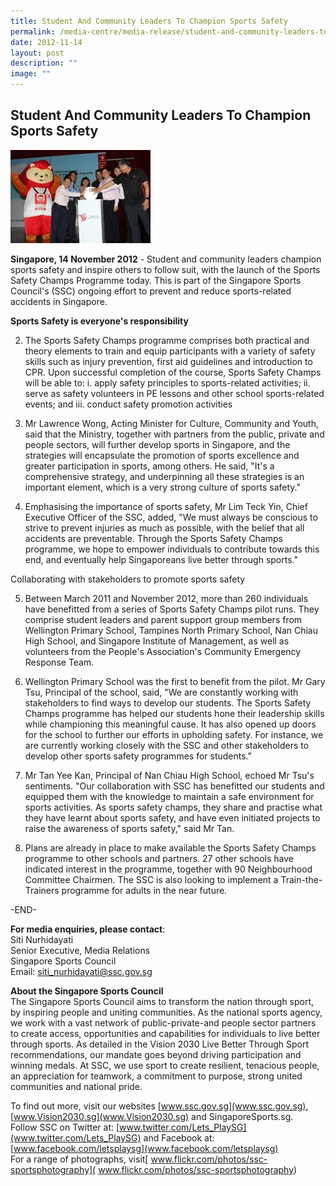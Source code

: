 ```yaml
---
title: Student And Community Leaders To Champion Sports Safety
permalink: /media-centre/media-release/student-and-community-leaders-to-champion-sports-safety/
date: 2012-11-14
layout: post
description: ""
image: ""
---
```

## **Student And Community Leaders To Champion Sports Safety**

![](/images/Media%20Centre/Media%20Release/2012/Nov/STUDENTANDCOMMUNITYLEADERSTOCHAMPIONSPORTSSAFETYMainPar0042Imagegif.gif)

**Singapore, 14 November 2012** - Student and community leaders champion sports safety and inspire others to follow suit, with the launch of the Sports Safety Champs Programme today. This is part of the Singapore Sports Council's (SSC) ongoing effort to prevent and reduce sports-related accidents in Singapore.

**Sports Safety is everyone's responsibility**

2. The Sports Safety Champs programme comprises both practical and theory elements to train and equip participants with a variety of safety skills such as injury prevention, first aid guidelines and introduction to CPR. Upon successful completion of the course, Sports Safety Champs will be able to:
i. apply safety principles to sports-related activities;
ii. serve as safety volunteers in PE lessons and other school sports-related events; and
iii. conduct safety promotion activities

3. Mr Lawrence Wong, Acting Minister for Culture, Community and Youth, said that the Ministry, together with partners from the public, private and people sectors, will further develop sports in Singapore, and the strategies will encapsulate the promotion of sports excellence and greater participation in sports, among others. He said, "It's a comprehensive strategy, and underpinning all these strategies is an important element, which is a very strong culture of sports safety."

4. Emphasising the importance of sports safety, Mr Lim Teck Yin, Chief Executive Officer of the SSC, added, "We must always be conscious to strive to prevent injuries as much as possible, with the belief that all accidents are preventable. Through the Sports Safety Champs programme, we hope to empower individuals to contribute towards this end, and eventually help Singaporeans live better through sports."

Collaborating with stakeholders to promote sports safety

5. Between March 2011 and November 2012, more than 260 individuals have benefitted from a series of Sports Safety Champs pilot runs. They comprise student leaders and parent support group members from Wellington Primary School, Tampines North Primary School, Nan Chiau High School, and Singapore Institute of Management, as well as volunteers from the People's Association's Community Emergency Response Team.

6. Wellington Primary School was the first to benefit from the pilot. Mr Gary Tsu, Principal of the school, said, "We are constantly working with stakeholders to find ways to develop our students. The Sports Safety Champs programme has helped our students hone their leadership skills while championing this meaningful cause. It has also opened up doors for the school to further our efforts in upholding safety. For instance, we are currently working closely with the SSC and other stakeholders to develop other sports safety programmes for students."

7. Mr Tan Yee Kan, Principal of Nan Chiau High School, echoed Mr Tsu's sentiments. "Our collaboration with SSC has benefitted our students and equipped them with the knowledge to maintain a safe environment for sports activities. As sports safety champs, they share and practise what they have learnt about sports safety, and have even initiated projects to raise the awareness of sports safety," said Mr Tan.

8. Plans are already in place to make available the Sports Safety Champs programme to other schools and partners. 27 other schools have indicated interest in the programme, together with 90 Neighbourhood Committee Chairmen. The SSC is also looking to implement a Train-the-Trainers programme for adults in the near future.

-END-

**For media enquiries, please contact**:
<br>Siti Nurhidayati
<br>Senior Executive, Media Relations
<br>Singapore Sports Council
<br>Email: siti_nurhidayati@ssc.gov.sg

**About the Singapore Sports Council**
<br>
The Singapore Sports Council aims to transform the nation through sport, by inspiring people and uniting communities. As the national sports agency, we work with a vast network of public-private-and people sector partners to create access, opportunities and capabilities for individuals to live better through sports. As detailed in the Vision 2030 Live Better Through Sport recommendations, our mandate goes beyond driving participation and winning medals. At SSC, we use sport to create resilient, tenacious people, an appreciation for teamwork, a commitment to purpose, strong united communities and national pride.

To find out more, visit our websites [www.ssc.gov.sg](www.ssc.gov.sg), [www.Vision2030.sg](www.Vision2030.sg) and SingaporeSports.sg.
<br>
Follow SSC on Twitter at: [www.twitter.com/Lets_PlaySG](www.twitter.com/Lets_PlaySG) and Facebook at: [www.facebook.com/letsplaysg](www.facebook.com/letsplaysg)
<br>
For a range of photographs, visit[ www.flickr.com/photos/ssc-sportsphotography]( www.flickr.com/photos/ssc-sportsphotography)